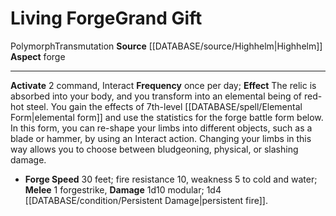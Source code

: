 ﻿---
element: null
id: '115'
item_category: Relics
name: Living Forge
prerequisite: null
rarity: Common
rus_type_level: null
school: Transmutation
source: '[[DATABASE/source/Highhelm|Highhelm]]'
trait:
- '[[DATABASE/trait/Polymorph|Polymorph]]'
- '[[DATABASE/trait/Transmutation|Transmutation]]'
type: Relic Grand Gift

---
# Living Forge<span class="item-type">Grand Gift</span>

<span class="item-trait">Polymorph</span><span class="item-trait">Transmutation</span>
**Source** [[DATABASE/source/Highhelm|Highhelm]]
**Aspect** forge

---
**Activate** <span class="action-icon">2</span> command, Interact **Frequency** once per day; **Effect** The relic is absorbed into your body, and you transform into an elemental being of red-hot steel. You gain the effects of 7th-level [[DATABASE/spell/Elemental Form|elemental form]] and use the statistics for the forge battle form below. In this form, you can re-shape your limbs into different objects, such as a blade or hammer, by using an Interact action. Changing your limbs in this way allows you to choose between bludgeoning, physical, or slashing damage.

* **Forge Speed** 30 feet; fire resistance 10, weakness 5 to cold and water; **Melee** <span class="action-icon">1</span> forgestrike, **Damage** 1d10 modular; 1d4 [[DATABASE/condition/Persistent Damage|persistent fire]].